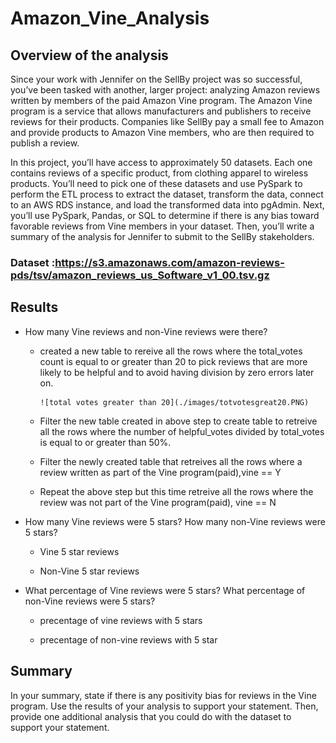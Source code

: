 # Amazon_Vine_Analysis

## Overview of the analysis

Since your work with Jennifer on the SellBy project was so successful, you’ve been tasked with another, larger project: analyzing Amazon reviews written by members of the paid Amazon Vine program. The Amazon Vine program is a service that allows manufacturers and publishers to receive reviews for their products. Companies like SellBy pay a small fee to Amazon and provide products to Amazon Vine members, who are then required to publish a review.

In this project, you’ll have access to approximately 50 datasets. Each one contains reviews of a specific product, from clothing apparel to wireless products. You’ll need to pick one of these datasets and use PySpark to perform the ETL process to extract the dataset, transform the data, connect to an AWS RDS instance, and load the transformed data into pgAdmin. Next, you’ll use PySpark, Pandas, or SQL to determine if there is any bias toward favorable reviews from Vine members in your dataset. Then, you’ll write a summary of the analysis for Jennifer to submit to the SellBy stakeholders.

### Dataset :https://s3.amazonaws.com/amazon-reviews-pds/tsv/amazon_reviews_us_Software_v1_00.tsv.gz


## Results

- How many Vine reviews and non-Vine reviews were there?
 
  - created a new table to rereive all the rows where the total_votes count is equal to or greater than 20 to pick reviews that are more likely to be helpful and to avoid having division by zero errors later on.

        ![total votes greater than 20](./images/totvotesgreat20.PNG)


   - Filter the new table created in above step to create table to retreive all the rows where the number of helpful_votes divided by total_votes is equal to or greater than 50%.


   - Filter the newly created table that retreives all the rows where a review written as part of the Vine program(paid),vine == Y


   - Repeat the above step  but this time retreive all the rows where the review was not part of the Vine program(paid), vine == N

- How many Vine reviews were 5 stars? How many non-Vine reviews were 5 stars?

  - Vine 5 star reviews


  - Non-Vine 5 star reviews

- What percentage of Vine reviews were 5 stars? What percentage of non-Vine reviews were 5 stars?

  - precentage of vine reviews with 5 stars

  - precentage of non-vine reviews with 5 star

## Summary

In your summary, state if there is any positivity bias for reviews in the Vine program. Use the results of your analysis to support your statement. Then, provide one additional analysis that you could do with the dataset to support your statement.